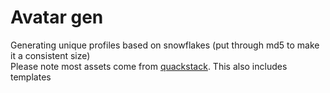 # Avatar gen
Generating unique profiles based on snowflakes (put through md5 to make it a consistent size)  
Please note most assets come from [quackstack](github.com/python-discord/quackstack). This also includes templates
